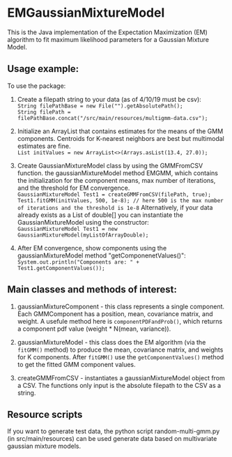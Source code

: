 # EMGaussianMixtureModel
This is the Java implementation of the Expectation Maximization (EM) algorithm to fit maximum likelihood parameters for a Gaussian Mixture Model.

## Usage example:
 To use the package:
1) Create a filepath string to your data (as of 4/10/19 must be csv):<br>`String filePathBase = new File("").getAbsolutePath();`<br>
`String filePath = filePathBase.concat("/src/main/resources/multigmm-data.csv");`
2) Initialize an ArrayList that contains estimates for the means of the GMM components. Centroids for K-nearest neighbors are best but multimodal estimates are fine.<br>`List initValues = new ArrayList<>(Arrays.asList(13.4, 27.0));`
3) Create GaussianMixtureModel class by using the GMMFromCSV function. the gaussianMixtureModel method EMGMM, which contains the initialization for the component means, max number of iterations, and the threshold for EM convergence.<br>`GaussianMixtureModel Test1 = createGMMFromCSV(filePath, true);`<br>`Test1.fitGMM(initValues, 500, 1e-8); // here 500 is the max number of iterations and the threshold is 1e-8`
Alternatively, if your data already exists as a List of double[] you can instantiate the GaussianMixtureModel using the constructor:<br>
`GaussianMixtureModel Test1 = new GaussianMixtureModel(myListOfArrayDouble);`

4) After EM convergence, show components using the gaussianMixtureModel method "getComponenetValues()":<br>`System.out.println("Components are: " + Test1.getComponentValues());`

## Main classes and methods of interest:
1) gaussianMixtureComponent - this class represents a single component. Each GMMComponent has a position, mean, covariance matrix, and weight. A usefule method here is `componentPDFandProb()`, which returns a component pdf value (weight * N(mean, variance)).

2) gaussianMixtureModel - this class does the EM algorithm (via the `fitGMM()` method) to produce the mean, covariance matrix, and weights for K components. After `fitGMM()` use the `getComponentValues()` method to get the fitted GMM component values.

3) createGMMFromCSV - instantiates a gaussianMixtureModel object from a CSV. The functions only input is the absolute filepath to the CSV as a string.

## Resource scripts

If you want to generate test data, the python script random-multi-gmm.py (in src/main/resources) can be used generate data based on multivariate gaussian mixture models.
